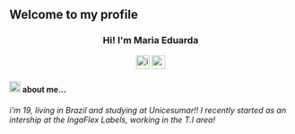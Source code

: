 ## Welcome to my profile 
<h3 align="center">Hi! I'm Maria Eduarda</h3>


<p align="center">
<a href = "https://instagram.com/_duudafs"><img width="24" height="24" src="https://img.icons8.com/color-pixels/32/instagram-new.png" alt="instagram-new"></a>
<a href = "mailto:dudascomparin@gmail.com"><img width="24" height="24" src="https://img.icons8.com/color-pixels/32/gmail-new.png" alt="gmail-new"></a>
</p>
<h4><img width="20" height="20" src="https://img.icons8.com/ios-glyphs/50/1A1A1A/github-2.png" alt="github-2"/>  about me...</h4>

<p align="center">
<h6>i'm 19, living in Brazil and studying at Unicesumar!! I recently started as an intership at the IngaFlex Labels, working in the T.I area! </h6>
</p>
